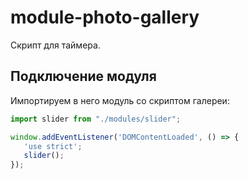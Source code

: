 # module-photo-gallery
Скрипт для таймера.


## Подключение модуля
Импортируем в него модуль со скриптом галереи:
```javascript
import slider from "./modules/slider";

window.addEventListener('DOMContentLoaded', () => {
   'use strict';
   slider();
});
```
